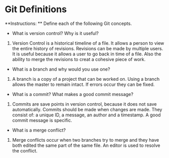 # Git Definitions

**Instructions: ** Define each of the following Git concepts.

* What is version control?  Why is it useful?
 1. Version Control is a historical timeline of a file. It allows a person to view the entire history of revisions. Revisions can be made by multiple users. It is useful because it allows a user to go back in time of a file. Also the ability to merge the revisions to creat a cohesive piece of work.
* What is a branch and why would you use one?
 1. A branch is a copy of a project that can be worked on. Using a branch allows the master to remain intact. If errors occur they can be fixed.
* What is a commit? What makes a good commit message?
 1. Commits are save points in version control, because it does not save automatically. Commits should be made when changes are made. They consist of: a unique ID, a message, an author and a timestamp. A good commit message is specific.
* What is a merge conflict?
 1. Merge conflicts occur when two branches try to merge and they have both edited the same part of the same file. An editor is used to resolve the conflict. 